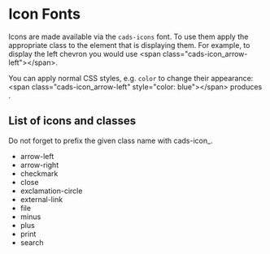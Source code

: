 # Icon Fonts

Icons are made available via the `cads-icons` font. To use them apply the appropriate class to the element that is displaying them. For example, to display the left chevron  <span class="cads-icon_arrow-left"></span> you would use <span class="html inline">&lt;span class="cads-icon_arrow-left"&gt;&lt;/span&gt;</span>.

You can apply normal CSS styles, e.g. `color` to change their appearance: <span class="html inline">&lt;span class="cads-icon_arrow-left" style="color: blue"&gt;&lt;/span&gt;</span> produces <span class="cads-icon_arrow-left" style="color: blue"></span>.

## List of icons and classes

Do not forget to prefix the given class name with <span class="html inline">cads-icon_</span>.

<ul class="cads-styleguide-icon-list">
<li><span class="cads-icon_arrow-left"></span><span>arrow-left</span></li>
<li><span class="cads-icon_arrow-right"></span><span>arrow-right</span></li>
<li><span class="cads-icon_checkmark"></span><span>checkmark</span></li>
<li><span class="cads-icon_close"></span><span>close</span></li>
<li><span class="cads-icon_exclamation-circle"></span><span>exclamation-circle</span></li>
<li><span class="cads-icon_external-link"></span><span>external-link</span></li>
<li><span class="cads-icon_file"></span><span>file</span></li>
<li><span class="cads-icon_minus"></span><span>minus</span></li>
<li><span class="cads-icon_plus"></span><span>plus</span></li>
<li><span class="cads-icon_print"></span><span>print</span></li>
<li><span class="cads-icon_search"></span><span>search</span></li>
</ul>
